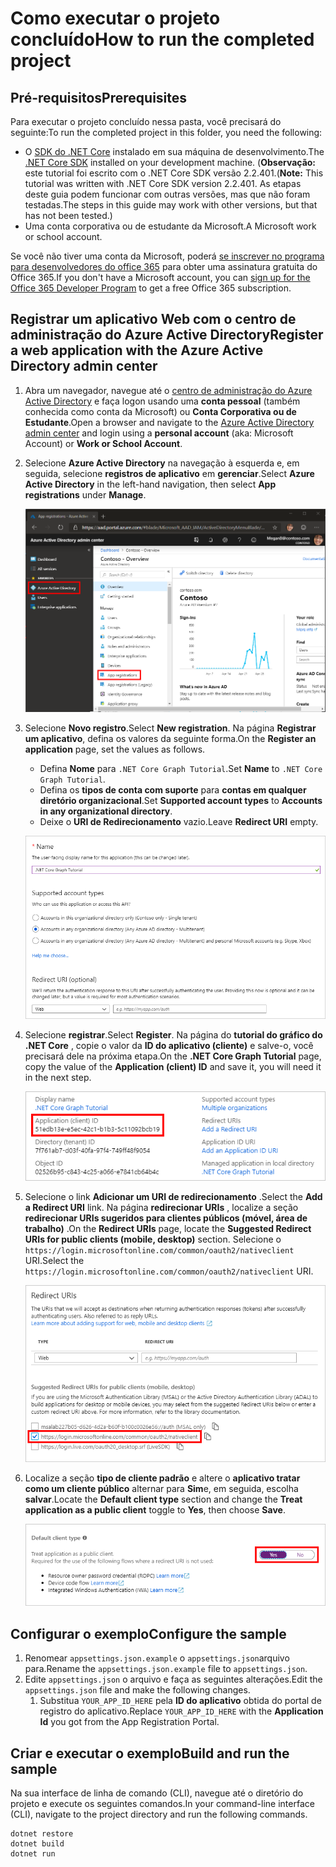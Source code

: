 # <a name="how-to-run-the-completed-project"></a><span data-ttu-id="1340d-101">Como executar o projeto concluído</span><span class="sxs-lookup"><span data-stu-id="1340d-101">How to run the completed project</span></span>

## <a name="prerequisites"></a><span data-ttu-id="1340d-102">Pré-requisitos</span><span class="sxs-lookup"><span data-stu-id="1340d-102">Prerequisites</span></span>

<span data-ttu-id="1340d-103">Para executar o projeto concluído nessa pasta, você precisará do seguinte:</span><span class="sxs-lookup"><span data-stu-id="1340d-103">To run the completed project in this folder, you need the following:</span></span>

- <span data-ttu-id="1340d-104">O [SDK do .NET Core](https://dotnet.microsoft.com/download) instalado em sua máquina de desenvolvimento.</span><span class="sxs-lookup"><span data-stu-id="1340d-104">The [.NET Core SDK](https://dotnet.microsoft.com/download) installed on your development machine.</span></span> <span data-ttu-id="1340d-105">(**Observação:** este tutorial foi escrito com o .NET Core SDK versão 2.2.401.</span><span class="sxs-lookup"><span data-stu-id="1340d-105">(**Note:** This tutorial was written with .NET Core SDK version 2.2.401.</span></span> <span data-ttu-id="1340d-106">As etapas deste guia podem funcionar com outras versões, mas que não foram testadas.</span><span class="sxs-lookup"><span data-stu-id="1340d-106">The steps in this guide may work with other versions, but that has not been tested.)</span></span>
- <span data-ttu-id="1340d-107">Uma conta corporativa ou de estudante da Microsoft.</span><span class="sxs-lookup"><span data-stu-id="1340d-107">A Microsoft work or school account.</span></span>

<span data-ttu-id="1340d-108">Se você não tiver uma conta da Microsoft, poderá [se inscrever no programa para desenvolvedores do office 365](https://developer.microsoft.com/office/dev-program) para obter uma assinatura gratuita do Office 365.</span><span class="sxs-lookup"><span data-stu-id="1340d-108">If you don't have a Microsoft account, you can [sign up for the Office 365 Developer Program](https://developer.microsoft.com/office/dev-program) to get a free Office 365 subscription.</span></span>

## <a name="register-a-web-application-with-the-azure-active-directory-admin-center"></a><span data-ttu-id="1340d-109">Registrar um aplicativo Web com o centro de administração do Azure Active Directory</span><span class="sxs-lookup"><span data-stu-id="1340d-109">Register a web application with the Azure Active Directory admin center</span></span>

1. <span data-ttu-id="1340d-110">Abra um navegador, navegue até o [centro de administração do Azure Active Directory](https://aad.portal.azure.com) e faça logon usando uma **conta pessoal** (também conhecida como conta da Microsoft) ou **Conta Corporativa ou de Estudante**.</span><span class="sxs-lookup"><span data-stu-id="1340d-110">Open a browser and navigate to the [Azure Active Directory admin center](https://aad.portal.azure.com) and login using a **personal account** (aka: Microsoft Account) or **Work or School Account**.</span></span>

1. <span data-ttu-id="1340d-111">Selecione **Azure Active Directory** na navegação à esquerda e, em seguida, selecione **registros de aplicativo** em **gerenciar**.</span><span class="sxs-lookup"><span data-stu-id="1340d-111">Select **Azure Active Directory** in the left-hand navigation, then select **App registrations** under **Manage**.</span></span>

    ![<span data-ttu-id="1340d-112">Uma captura de tela dos registros de aplicativo</span><span class="sxs-lookup"><span data-stu-id="1340d-112">A screenshot of the App registrations</span></span> ](/tutorial/images/aad-portal-app-registrations.png)

1. <span data-ttu-id="1340d-113">Selecione **Novo registro**.</span><span class="sxs-lookup"><span data-stu-id="1340d-113">Select **New registration**.</span></span> <span data-ttu-id="1340d-114">Na página **Registrar um aplicativo**, defina os valores da seguinte forma.</span><span class="sxs-lookup"><span data-stu-id="1340d-114">On the **Register an application** page, set the values as follows.</span></span>

    - <span data-ttu-id="1340d-115">Defina **Nome** para `.NET Core Graph Tutorial`.</span><span class="sxs-lookup"><span data-stu-id="1340d-115">Set **Name** to `.NET Core Graph Tutorial`.</span></span>
    - <span data-ttu-id="1340d-116">Defina os **tipos de conta com suporte** para **contas em qualquer diretório organizacional**.</span><span class="sxs-lookup"><span data-stu-id="1340d-116">Set **Supported account types** to **Accounts in any organizational directory**.</span></span>
    - <span data-ttu-id="1340d-117">Deixe o **URI de Redirecionamento** vazio.</span><span class="sxs-lookup"><span data-stu-id="1340d-117">Leave **Redirect URI** empty.</span></span>

    ![Uma captura de tela da página registrar um aplicativo](/tutorial/images/aad-register-an-app.png)

1. <span data-ttu-id="1340d-119">Selecione **registrar**.</span><span class="sxs-lookup"><span data-stu-id="1340d-119">Select **Register**.</span></span> <span data-ttu-id="1340d-120">Na página do **tutorial do gráfico do .NET Core** , copie o valor da **ID do aplicativo (cliente)** e salve-o, você precisará dele na próxima etapa.</span><span class="sxs-lookup"><span data-stu-id="1340d-120">On the **.NET Core Graph Tutorial** page, copy the value of the **Application (client) ID** and save it, you will need it in the next step.</span></span>

    ![Uma captura de tela da ID do aplicativo do novo registro de aplicativo](/tutorial/images/aad-application-id.png)

1. <span data-ttu-id="1340d-122">Selecione o link **Adicionar um URI de redirecionamento** .</span><span class="sxs-lookup"><span data-stu-id="1340d-122">Select the **Add a Redirect URI** link.</span></span> <span data-ttu-id="1340d-123">Na página **redirecionar URIs** , localize a seção **redirecionar URIs sugeridos para clientes públicos (móvel, área de trabalho)** .</span><span class="sxs-lookup"><span data-stu-id="1340d-123">On the **Redirect URIs** page, locate the **Suggested Redirect URIs for public clients (mobile, desktop)** section.</span></span> <span data-ttu-id="1340d-124">Selecione o `https://login.microsoftonline.com/common/oauth2/nativeclient` URI.</span><span class="sxs-lookup"><span data-stu-id="1340d-124">Select the `https://login.microsoftonline.com/common/oauth2/nativeclient` URI.</span></span>

    ![Captura de tela da página URIs de redirecionamento](/tutorial/images/aad-redirect-uris.png)

1. <span data-ttu-id="1340d-126">Localize a seção **tipo de cliente padrão** e altere o **aplicativo tratar como um cliente público** alternar para **Sim**e, em seguida, escolha **salvar**.</span><span class="sxs-lookup"><span data-stu-id="1340d-126">Locate the **Default client type** section and change the **Treat application as a public client** toggle to **Yes**, then choose **Save**.</span></span>

    ![Uma captura de tela da seção tipo de cliente padrão](/tutorial/images/aad-default-client-type.png)

## <a name="configure-the-sample"></a><span data-ttu-id="1340d-128">Configurar o exemplo</span><span class="sxs-lookup"><span data-stu-id="1340d-128">Configure the sample</span></span>

1. <span data-ttu-id="1340d-129">Renomear `appsettings.json.example` o `appsettings.json`arquivo para.</span><span class="sxs-lookup"><span data-stu-id="1340d-129">Rename the `appsettings.json.example` file to `appsettings.json`.</span></span>
1. <span data-ttu-id="1340d-130">Edite `appsettings.json` o arquivo e faça as seguintes alterações.</span><span class="sxs-lookup"><span data-stu-id="1340d-130">Edit the `appsettings.json` file and make the following changes.</span></span>
    1. <span data-ttu-id="1340d-131">Substitua `YOUR_APP_ID_HERE` pela **ID do aplicativo** obtida do portal de registro do aplicativo.</span><span class="sxs-lookup"><span data-stu-id="1340d-131">Replace `YOUR_APP_ID_HERE` with the **Application Id** you got from the App Registration Portal.</span></span>

## <a name="build-and-run-the-sample"></a><span data-ttu-id="1340d-132">Criar e executar o exemplo</span><span class="sxs-lookup"><span data-stu-id="1340d-132">Build and run the sample</span></span>

<span data-ttu-id="1340d-133">Na sua interface de linha de comando (CLI), navegue até o diretório do projeto e execute os seguintes comandos.</span><span class="sxs-lookup"><span data-stu-id="1340d-133">In your command-line interface (CLI), navigate to the project directory and run the following commands.</span></span>

```Shell
dotnet restore
dotnet build
dotnet run
```
